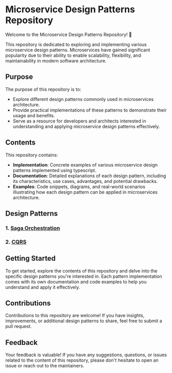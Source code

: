 # Microservice Design Patterns Repository

Welcome to the Microservice Design Patterns Repository! 🚀

This repository is dedicated to exploring and implementing various microservice design patterns. Microservices have gained significant popularity due to their ability to enable scalability, flexibility, and maintainability in modern software architecture.

## Purpose

The purpose of this repository is to:

- Explore different design patterns commonly used in microservices architecture.
- Provide practical implementations of these patterns to demonstrate their usage and benefits.
- Serve as a resource for developers and architects interested in understanding and applying microservice design patterns effectively.

## Contents

This repository contains:

- **Implementation**: Concrete examples of various microservice design patterns implemented using typescript.
- **Documentation**: Detailed explanations of each design pattern, including its characteristics, use cases, advantages, and potential drawbacks.
- **Examples**: Code snippets, diagrams, and real-world scenarios illustrating how each design pattern can be applied in microservices architecture.

## Design Patterns

### 1. [Saga Orchestration](./saga/orchestration/README.md)

### 2. [CQRS](./cqrs/README.md)

## Getting Started

To get started, explore the contents of this repository and delve into the specific design patterns you're interested in. Each pattern implementation comes with its own documentation and code examples to help you understand and apply it effectively.

## Contributions

Contributions to this repository are welcome! If you have insights, improvements, or additional design patterns to share, feel free to submit a pull request.

## Feedback

Your feedback is valuable! If you have any suggestions, questions, or issues related to the content of this repository, please don't hesitate to open an issue or reach out to the maintainers.
